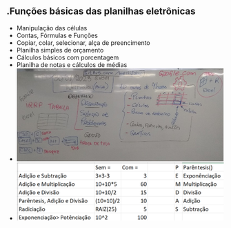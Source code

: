 .Funções básicas das planilhas eletrônicas
----------------
- Manipulação das células
- Contas, Fórmulas e Funções
- Copiar, colar, selecionar, alça de preencimento
- Planilha simples de orçamento
- Cálculos básicos com porcentagem
- Planilha de notas e cálculos de médias
- <img src="lousa1.jpg">
- <img src="pemdas.png">
	